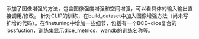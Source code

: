 添加了图像增强的方法，包含图像强度增强和空间增强，可以看具体的输入输出直接调用/修改。
针对CLIP的训练，在build_dataset中加入图像增强方法（尚未写扩增的代码）。在finetuning中增加一些细节，包括有一个BCE+dice复合的lossfuction，训练集显示dice_metrics，wandb的训练名称等。
